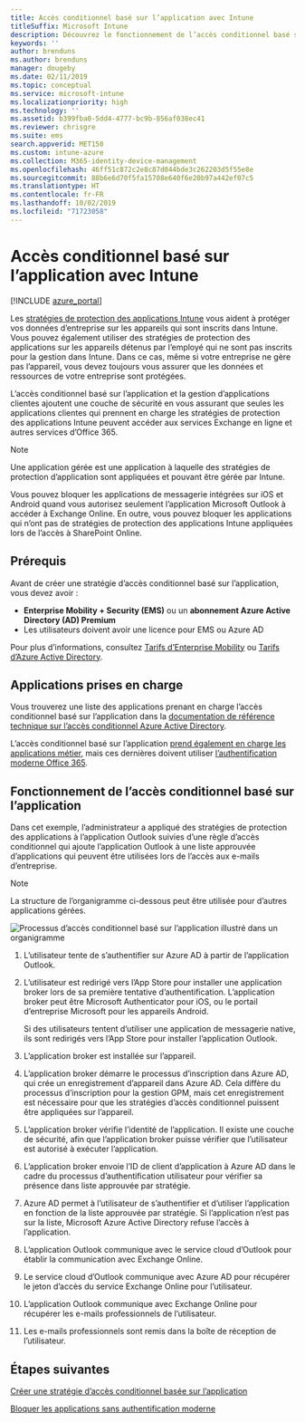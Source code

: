 ```yaml
---
title: Accès conditionnel basé sur l’application avec Intune
titleSuffix: Microsoft Intune
description: Découvrez le fonctionnement de l’accès conditionnel basé sur l’application avec Intune.
keywords: ''
author: brenduns
ms.author: brenduns
manager: dougeby
ms.date: 02/11/2019
ms.topic: conceptual
ms.service: microsoft-intune
ms.localizationpriority: high
ms.technology: ''
ms.assetid: b399fba0-5dd4-4777-bc9b-856af038ec41
ms.reviewer: chrisgre
ms.suite: ems
search.appverid: MET150
ms.custom: intune-azure
ms.collection: M365-identity-device-management
ms.openlocfilehash: 46ff51c872c2e8c87d044bde3c262203d5f55e8e
ms.sourcegitcommit: 88b6e6d70f5fa15708e640f6e20b97a442ef07c5
ms.translationtype: HT
ms.contentlocale: fr-FR
ms.lasthandoff: 10/02/2019
ms.locfileid: "71723058"
---
```

# <a name="app-based-conditional-access-with-intune"></a>Accès conditionnel basé sur l’application avec Intune

[!INCLUDE [azure_portal](../includes/azure_portal.md)]

Les [stratégies de protection des applications Intune](../apps/app-protection-policy.md) vous aident à protéger vos données d’entreprise sur les appareils qui sont inscrits dans Intune. Vous pouvez également utiliser des stratégies de protection des applications sur les appareils détenus par l’employé qui ne sont pas inscrits pour la gestion dans Intune. Dans ce cas, même si votre entreprise ne gère pas l’appareil, vous devez toujours vous assurer que les données et ressources de votre entreprise sont protégées.

L’accès conditionnel basé sur l’application et la gestion d’applications clientes ajoutent une couche de sécurité en vous assurant que seules les applications clientes qui prennent en charge les stratégies de protection des applications Intune peuvent accéder aux services Exchange en ligne et autres services d’Office 365.

> [!NOTE]
> Une application gérée est une application à laquelle des stratégies de protection d’application sont appliquées et pouvant être gérée par Intune.

Vous pouvez bloquer les applications de messagerie intégrées sur iOS et Android quand vous autorisez seulement l’application Microsoft Outlook à accéder à Exchange Online. En outre, vous pouvez bloquer les applications qui n’ont pas de stratégies de protection des applications Intune appliquées lors de l’accès à SharePoint Online.

## <a name="prerequisites"></a>Prérequis
Avant de créer une stratégie d’accès conditionnel basé sur l’application, vous devez avoir :

- **Enterprise Mobility + Security (EMS)** ou un **abonnement Azure Active Directory (AD) Premium**
- Les utilisateurs doivent avoir une licence pour EMS ou Azure AD

Pour plus d’informations, consultez [Tarifs d’Enterprise Mobility](https://www.microsoft.com/cloud-platform/enterprise-mobility-pricing) ou [Tarifs d’Azure Active Directory](https://azure.microsoft.com/pricing/details/active-directory/).

## <a name="supported-apps"></a>Applications prises en charge

Vous trouverez une liste des applications prenant en charge l’accès conditionnel basé sur l’application dans la [documentation de référence technique sur l’accès conditionnel Azure Active Directory](https://docs.microsoft.com/azure/active-directory/active-directory-conditional-access-technical-reference).

L’accès conditionnel basé sur l’application [prend également en charge les applications métier](app-modern-authentication-block.md), mais ces dernières doivent utiliser [l’authentification moderne Office 365](https://support.office.com/article/Using-Office-365-modern-authentication-with-Office-clients-776c0036-66fd-41cb-8928-5495c0f9168a). 

## <a name="how-app-based-conditional-access-works"></a>Fonctionnement de l’accès conditionnel basé sur l’application

Dans cet exemple, l’administrateur a appliqué des stratégies de protection des applications à l’application Outlook suivies d’une règle d’accès conditionnel qui ajoute l’application Outlook à une liste approuvée d’applications qui peuvent être utilisées lors de l’accès aux e-mails d’entreprise.

> [!NOTE]
> La structure de l’organigramme ci-dessous peut être utilisée pour d’autres applications gérées.

![Processus d’accès conditionnel basé sur l’application illustré dans un organigramme](./media/app-based-conditional-access-intune/ca-intune-common-ways-3.png)

1. L’utilisateur tente de s’authentifier sur Azure AD à partir de l’application Outlook.

2. L’utilisateur est redirigé vers l’App Store pour installer une application broker lors de sa première tentative d’authentification. L’application broker peut être Microsoft Authenticator pour iOS, ou le portail d’entreprise Microsoft pour les appareils Android.

   Si des utilisateurs tentent d’utiliser une application de messagerie native, ils sont redirigés vers l’App Store pour installer l’application Outlook.

3. L’application broker est installée sur l’appareil.

4. L’application broker démarre le processus d’inscription dans Azure AD, qui crée un enregistrement d’appareil dans Azure AD. Cela diffère du processus d’inscription pour la gestion GPM, mais cet enregistrement est nécessaire pour que les stratégies d’accès conditionnel puissent être appliquées sur l’appareil.

5. L’application broker vérifie l’identité de l’application. Il existe une couche de sécurité, afin que l’application broker puisse vérifier que l’utilisateur est autorisé à exécuter l’application.

6. L’application broker envoie l’ID de client d’application à Azure AD dans le cadre du processus d’authentification utilisateur pour vérifier sa présence dans liste approuvée par stratégie.

7. Azure AD permet à l’utilisateur de s’authentifier et d’utiliser l’application en fonction de la liste approuvée par stratégie. Si l’application n’est pas sur la liste, Microsoft Azure Active Directory refuse l’accès à l’application.

8. L’application Outlook communique avec le service cloud d’Outlook pour établir la communication avec Exchange Online.

9. Le service cloud d’Outlook communique avec Azure AD pour récupérer le jeton d’accès du service Exchange Online pour l’utilisateur.

10. L’application Outlook communique avec Exchange Online pour récupérer les e-mails professionnels de l’utilisateur.

11. Les e-mails professionnels sont remis dans la boîte de réception de l’utilisateur.

## <a name="next-steps"></a>Étapes suivantes
[Créer une stratégie d’accès conditionnel basée sur l’application](app-based-conditional-access-intune-create.md)

[Bloquer les applications sans authentification moderne](app-modern-authentication-block.md)
